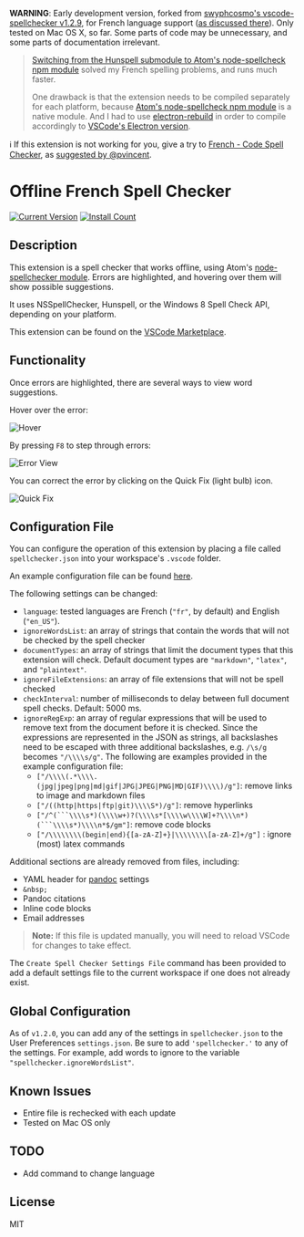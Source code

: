 **WARNING**: Early development version, forked from [swyphcosmo's vscode-spellchecker v1.2.9](https://marketplace.visualstudio.com/items?itemName=swyphcosmo.spellchecker), for French language support ([as discussed there](https://github.com/swyphcosmo/vscode-spellchecker/issues/31)). Only tested on Mac OS X, so far. Some parts of code may be unnecessary, and some parts of documentation irrelevant.

> [Switching from the Hunspell submodule to Atom's node-spellcheck npm module](https://github.com/adrienjoly/vscode-spellchecker/commit/66b18efbc513265580f34d041da0a29d58c3eba5) solved my French spelling problems, and runs much faster.
> 
> One drawback is that the extension needs to be compiled separately for each platform, because [Atom's node-spellcheck npm module](https://github.com/atom/node-spellchecker) is a native module. And I had to use [electron-rebuild](https://github.com/electron/electron/blob/master/docs/tutorial/using-native-node-modules.md#the-easy-way) in order to compile accordingly to [VSCode's Electron version](https://code.visualstudio.com/docs/extensions/patterns-and-principles#_common-questions).

ℹ️ If this extension is not working for you, give a try to [French - Code Spell Checker](https://marketplace.visualstudio.com/items?itemName=streetsidesoftware.code-spell-checker-french), as [suggested by @pvincent](https://github.com/swyphcosmo/vscode-spellchecker/issues/31#issuecomment-372090902).

# Offline French Spell Checker

[![Current Version](http://vsmarketplacebadge.apphb.com/version/adrienjoly.vscode-spellchecker-fr.svg)](https://marketplace.visualstudio.com/items?itemName=adrienjoly.vscode-spellchecker-fr)
[![Install Count](http://vsmarketplacebadge.apphb.com/installs/adrienjoly.vscode-spellchecker-fr.svg)](https://marketplace.visualstudio.com/items?itemName=adrienjoly.vscode-spellchecker-fr)

## Description 

This extension is a spell checker that works offline, using Atom's [node-spellchecker module](https://github.com/atom/node-spellchecker). Errors are highlighted, and hovering over them will show possible suggestions.

It uses NSSpellChecker, Hunspell, or the Windows 8 Spell Check API, depending on your platform.

This extension can be found on the [VSCode Marketplace](https://marketplace.visualstudio.com/items?itemName=adrienjoly.vscode-spellchecker-fr).

## Functionality

Once errors are highlighted, there are several ways to view word suggestions.

Hover over the error: 

![Hover](images/hover-view.png)

By pressing `F8` to step through errors:

![Error View](images/error-view.png)

You can correct the error by clicking on the Quick Fix (light bulb) icon. 

![Quick Fix](images/making-corrections.gif)

## Configuration File

You can configure the operation of this extension by placing a file called `spellchecker.json` into your workspace's `.vscode` folder.

An example configuration file can be found [here](https://github.com/adrienjoly/vscode-spellchecker/blob/samples/en/.vscode/spellchecker.json). 

The following settings can be changed:

* `language`: tested languages are French (`"fr"`, by default) and English (`"en_US"`).
* `ignoreWordsList`: an array of strings that contain the words that will not be checked by the spell checker
* `documentTypes`: an array of strings that limit the document types that this extension will check. Default document types are `"markdown"`, `"latex"`, and `"plaintext"`.
* `ignoreFileExtensions`: an array of file extensions that will not be spell checked
* `checkInterval`: number of milliseconds to delay between full document spell checks. Default: 5000 ms.
* `ignoreRegExp`: an array of regular expressions that will be used to remove text from the document before it is checked. Since the expressions are represented in the JSON as strings, all backslashes need to be escaped with three additional backslashes, e.g. `/\s/g` becomes `"/\\\\s/g"`. The following are examples provided in the example configuration file:
	* `["/\\\\(.*\\\\.(jpg|jpeg|png|md|gif|JPG|JPEG|PNG|MD|GIF)\\\\)/g"]`: remove links to image and markdown files
	* `["/((http|https|ftp|git)\\\\S*)/g"]`: remove hyperlinks
	* `["/^(```\\\\s*)(\\\\w+)?(\\\\s*[\\\\w\\\\W]+?\\\\n*)(```\\\\s*)\\\\n*$/gm"]`: remove code blocks
	* `["/\\\\\\\\(begin|end){[a-zA-Z]+}|\\\\\\\\[a-zA-Z]+/g"]` : ignore (most) latex commands

Additional sections are already removed from files, including:

* YAML header for [pandoc](http://pandoc.org/) settings
* `&nbsp;`
* Pandoc citations 
* Inline code blocks
* Email addresses

>**Note:** If this file is updated manually, you will need to reload VSCode for changes to take effect.

The `Create Spell Checker Settings File` command has been provided to add a default settings file to the current workspace if one does not already exist.

## Global Configuration

As of `v1.2.0`, you can add any of the settings in `spellchecker.json` to the User Preferences `settings.json`. Be sure to add `'spellchecker.'` to any of the settings. For example, add words to ignore to the variable `"spellchecker.ignoreWordsList"`.

## Known Issues

* Entire file is rechecked with each update
* Tested on Mac OS only

## TODO

* Add command to change language

## License

MIT
